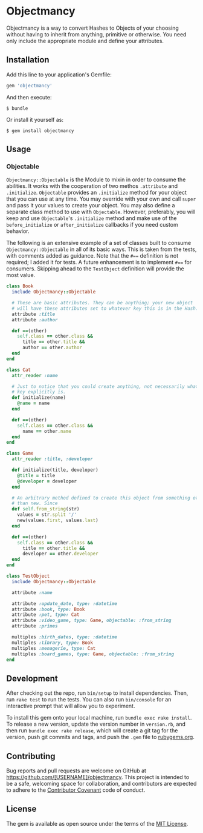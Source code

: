 # Objectmancy

Objectmancy is a way to convert Hashes to Objects of your choosing without having to inherit from anything, primitive or otherwise. You need only include the appropriate module and define your attributes.

## Installation

Add this line to your application's Gemfile:

```ruby
gem 'objectmancy'
```

And then execute:

    $ bundle

Or install it yourself as:

    $ gem install objectmancy

## Usage

### Objectable

`Objectmancy::Objectable` is the Module to mixin in order to consume the abilities. It works with the cooperation of two methos `.attribute` and `.initialize`. `Objectable` provides an `.initialize` method for your object that you can use at any time. You may override with your own and call `super` and pass it your values to create your object. You may also define a separate class method to use with `Objectable`. However, preferably, you will keep and use `Objectable`'s `.initialize` method and make use of the `before_initialize` or `after_initialize` callbacks if you need custom behavior.

The following is an extensive example of a set of classes built to consume `Objectmancy::Objectable` in all of its basic ways. This is taken from the tests, with comments added as guidance. Note that the `#==` definition is not required; I added it for tests. A future enhancement is to implement `#==` for consumers. Skipping ahead to the `TestObject` definition will provide the most value.

```ruby
class Book
  include Objectmancy::Objectable

  # These are basic attributes. They can be anything; your new object
  # will have these attributes set to whatever key this is in the Hash.
  attribute :title
  attribute :author

  def ==(other)
    self.class == other.class &&
      title == other.title &&
      author == other.author
  end
end

class Cat
  attr_reader :name

  # Just to notice that you could create anything, not necessarily what the 
  # key explicitly is.
  def initialize(name)
    @name = name
  end

  def ==(other)
    self.class == other.class &&
      name == other.name
  end
end

class Game
  attr_reader :title, :developer

  def initialize(title, developer)
    @title = title
    @developer = developer
  end

  # An arbitrary method defined to create this object from something other
  # than new. Since 
  def self.from_string(str)
    values = str.split '/'
    new(values.first, values.last)
  end

  def ==(other)
    self.class == other.class &&
      title == other.title &&
      developer == other.developer
  end
end

class TestObject
  include Objectmancy::Objectable

  attribute :name

  attribute :update_date, type: :datetime
  attribute :book, type: Book
  attribute :pet, type: Cat
  attribute :video_game, type: Game, objectable: :from_string
  attribute :primes

  multiples :birth_dates, type: :datetime
  multiples :library, type: Book
  multiples :menagerie, type: Cat
  multiples :board_games, type: Game, objectable: :from_string
end
```

## Development

After checking out the repo, run `bin/setup` to install dependencies. Then, run `rake test` to run the tests. You can also run `bin/console` for an interactive prompt that will allow you to experiment.

To install this gem onto your local machine, run `bundle exec rake install`. To release a new version, update the version number in `version.rb`, and then run `bundle exec rake release`, which will create a git tag for the version, push git commits and tags, and push the `.gem` file to [rubygems.org](https://rubygems.org).

## Contributing

Bug reports and pull requests are welcome on GitHub at https://github.com/[USERNAME]/objectmancy. This project is intended to be a safe, welcoming space for collaboration, and contributors are expected to adhere to the [Contributor Covenant](http://contributor-covenant.org) code of conduct.


## License

The gem is available as open source under the terms of the [MIT License](http://opensource.org/licenses/MIT).


